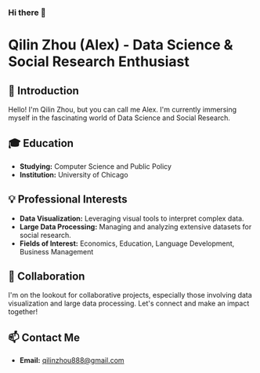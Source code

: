 ### Hi there 👋

# Qilin Zhou (Alex) - Data Science & Social Research Enthusiast

## 👋 Introduction
Hello! I'm Qilin Zhou, but you can call me Alex. I'm currently immersing myself in the fascinating world of Data Science and Social Research.

## 🎓 Education
- **Studying:** Computer Science and Public Policy
- **Institution:** University of Chicago

## 💡 Professional Interests
- **Data Visualization:** Leveraging visual tools to interpret complex data.
- **Large Data Processing:** Managing and analyzing extensive datasets for social research.
- **Fields of Interest:** Economics, Education, Language Development, Business Management

## 👥 Collaboration
I'm on the lookout for collaborative projects, especially those involving data visualization and large data processing. Let's connect and make an impact together!

## 📫 Contact Me
- **Email:** [qilinzhou888@gmail.com](mailto:qilinzhou888@gmail.com)



